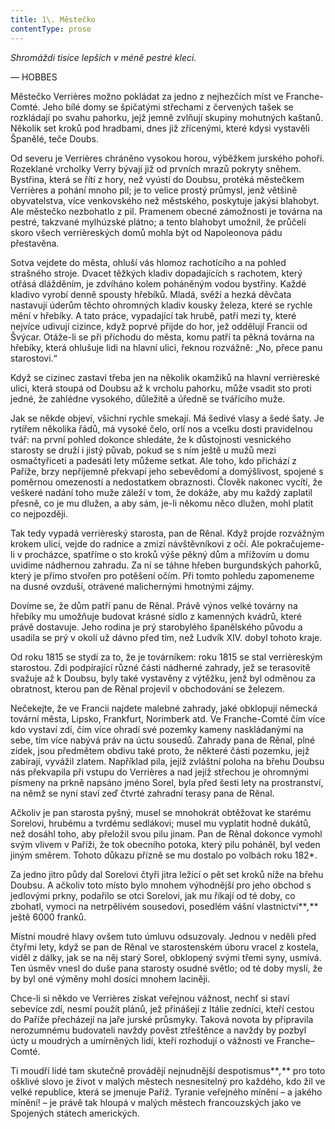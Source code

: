```yaml
---
title: 1\. Městečko
contentType: prose
---
```


<section>

_Shromáždi tisíce lepších v méně pestré kleci._

— HOBBES

Městečko Verrières možno pokládat za jedno z nejhezčích míst ve Franche-Comté. Jeho bílé domy se špičatými střechami z červených tašek se rozkládají po svahu pahorku, jejž jemně zvlňují skupiny mohutných kaštanů. Několik set kroků pod hradbami, dnes již zřícenými, které kdysi vystavěli Španělé, teče Doubs.

Od severu je Verrières chráněno vysokou horou, výběžkem jurského pohoří. Rozeklané vrcholky Verry bývají již od prvních mrazů pokryty sněhem. Bystřina, která se řítí z hory, než vyústí do Doubsu, protéká městečkem Verrières a pohání mnoho pil; je to velice prostý průmysl, jenž většině obyvatelstva, více venkovského než městského, poskytuje jakýsi blahobyt. Ale městečko nezbohatlo z pil. Pramenem obecné zámožnosti je továrna na pestré, takzvané mylhúzské plátno; a tento blahobyt umožnil, že průčelí skoro všech verrièreských domů mohla být od Napoleonova pádu přestavěna.

Sotva vejdete do města, ohluší vás hlomoz rachotícího a na pohled strašného stroje. Dvacet těžkých kladiv dopadajících s rachotem, který otřásá dlážděním, je zdvíháno kolem poháněným vodou bystřiny. Každé kladivo vyrobí denně spousty hřebíků. Mladá, svěží a hezká děvčata nastavují úderům těchto ohromných kladiv kousky železa, které se rychle mění v hřebíky. A tato práce, vypadající tak hrubě, patří mezi ty, které nejvíce udivují cizince, když poprvé přijde do hor, jež oddělují Francii od Švýcar. Otáže-li se při příchodu do města, komu patří ta pěkná továrna na hřebíky, která ohlušuje lidi na hlavní ulici, řeknou rozvážně: „No, přece panu starostovi.“

Když se cizinec zastaví třeba jen na několik okamžiků na hlavní verrièreské ulici, která stoupá od Doubsu až k vrcholu pahorku, může vsadit sto proti jedné, že zahlédne vysokého, důležitě a úředně se tvářícího muže.

Jak se někde objeví, všichni rychle smekají. Má šedivé vlasy a šedé šaty. Je rytířem několika řádů, má vysoké čelo, orlí nos a vcelku dosti pravidelnou tvář: na první pohled dokonce shledáte, že k důstojnosti vesnického starosty se druží i jistý půvab, pokud se s ním ještě u mužů mezi osmačtyřiceti a padesáti lety můžeme setkat. Ale toho, kdo přichází z Paříže, brzy nepříjemně překvapí jeho sebevědomí a domýšlivost, spojené s poměrnou omezeností a nedostatkem obraznosti. Člověk nakonec vycítí, že veškeré nadání toho muže záleží v tom, že dokáže, aby mu každý zaplatil přesně, co je mu dlužen, a aby sám, je-li někomu něco dlužen, mohl platit co nejpozději.

Tak tedy vypadá verrièreský starosta, pan de Rênal. Když projde rozvážným krokem ulicí, vejde do radnice a zmizí návštěvníkovi z očí. Ale pokračujeme-li v procházce, spatříme o sto kroků výše pěkný dům a mřížovím u domu uvidíme nádhernou zahradu. Za ní se táhne hřeben burgundských pahorků, který je přímo stvořen pro potěšení očím. Při tomto pohledu zapomeneme na dusné ovzduší, otrávené malichernými hmotnými zájmy.

Dovíme se, že dům patří panu de Rênal. Právě výnos velké továrny na hřebíky mu umožňuje budovat krásné sídlo z kamenných kvádrů, které právě dostavuje. Jeho rodina je prý starobylého španělského původu a usadila se prý v okolí už dávno před tím, než Ludvík XIV. dobyl tohoto kraje.

Od roku 1815 se stydí za to, že je továrníkem: roku 1815 se stal verrièreským starostou. Zdi podpírající různé části nádherné zahrady, jež se terasovitě svažuje až k Doubsu, byly také vystavěny z výtěžku, jenž byl odměnou za obratnost, kterou pan de Rênal projevil v obchodování se železem.

Nečekejte, že ve Francii najdete malebné zahrady, jaké obklopují německá tovární města, Lipsko, Frankfurt, Norimberk atd. Ve Franche-Comté čím více kdo vystaví zdí, čím více ohradí své pozemky kameny naskládanými na sebe, tím více nabývá práv na úctu sousedů. Zahrady pana de Rênal, plné zídek, jsou předmětem obdivu také proto, že některé části pozemku, jejž zabírají, vyvážil zlatem. Například pila, jejíž zvláštní poloha na břehu Doubsu nás překvapila při vstupu do Verrières a nad jejíž střechou je ohromnými písmeny na prkně napsáno jméno Sorel, byla před šesti lety na prostranství, na němž se nyní staví zeď čtvrté zahradní terasy pana de Rênal.

Ačkoliv je pan starosta pyšný, musel se mnohokrát obtěžovat ke starému Sorelovi, hrubému a tvrdému sedlákovi; musel mu vyplatit hodně dukátů, než dosáhl toho, aby přeložil svou pilu jinam. Pan de Rênal dokonce vymohl svým vlivem v Paříži, že tok obecního potoka, který pilu poháněl, byl veden jiným směrem. Tohoto důkazu přízně se mu dostalo po volbách roku 182\*.

Za jedno jitro půdy dal Sorelovi čtyři jitra ležící o pět set kroků níže na břehu Doubsu. A ačkoliv toto místo bylo mnohem výhodnější pro jeho obchod s jedlovými prkny, podařilo se otci Sorelovi, jak mu říkají od té doby, co zbohatl, vymoci na netrpělivém sousedovi, posedlém vášní vlastnictví**_,_** ještě 6000 franků.

Místní moudré hlavy ovšem tuto úmluvu odsuzovaly. Jednou v neděli před čtyřmi lety, když se pan de Rênal ve starostenském úboru vracel z kostela, viděl z dálky, jak se na něj starý Sorel, obklopený svými třemi syny, usmívá. Ten úsměv vnesl do duše pana starosty osudné světlo; od té doby myslí, že by byl oné výměny mohl dosíci mnohem laciněji.

Chce-li si někdo ve Verrières získat veřejnou vážnost, nechť si staví sebevíce zdí, nesmí použít plánů, jež přinášejí z Itálie zedníci, kteří cestou do Paříže přecházejí na jaře jurské průsmyky. Taková novota by připravila nerozumnému budovateli navždy pověst ztřeštěnce a navždy by pozbyl úcty u moudrých a umírněných lidí, kteří rozhodují o vážnosti ve Franche–Comté.

Ti moudří lidé tam skutečně provádějí nejnudnější despotismus**_,_** pro toto ošklivé slovo je život v malých městech nesnesitelný pro každého, kdo žil ve velké republice, která se jmenuje Paříž. Tyranie veřejného mínění – a jakého mínění! – je právě tak hloupá v malých městech francouzských jako ve Spojených státech amerických.

</section>

[^1]: V mincích po 6 francích.

[^2]: Citáty z Byrona jsou v překladu Pavla Eisnera.

[^3]: Hrdinka veršované povídky ,,Paní z Vergy“ hynoucí v domnění, že ji zradil milenec.

[^4]: Překlad J. V. Sládka.

[^5]: Náboženské spolky služebnictva, jejichž prostřednictvím církev získávala spojence v šlechtických domech.

[^6]: Podívejte se na stranu 130.

[^7]: Věřte mi.

[^8]: Co je psáno, to je dáno.

[^9]: Chytrému napověz.

[^10]: Buď zdráv a miluj mě.

[^11]: Viz v Louvru vévodu Františka Aquitánského, odkládajícího přilbu a beroucího na sebe mnišský hábit, č. 1130 (_pozn. aut._).

[^12]: Francouzská mystička.

[^13]: Venkove, kdy tě spatřím (citát je však z Horatia).

[^14]: Jsem při tobě, je to moje dílo.

[^15]: Proslulý kejklíř (pozn. autora).

[^16]: Rossiniho opera.

[^17]: To mluví nespokojenec (poznámka Molièrova k Tartuffovi). _Pozn. autora._

[^18]: Biskup a ministr narozený v Besançonu.

[^19]: Redaktoři satirického časopisu, uvěznění pro urážku vlády.

[^20]: Musím se potrestat, jestliže jsem příliš milovala.

[^21]: Syn zedníka, který velel části roajalistické armády při vendéském povstání.

[^22]: Slavný kazatel.

[^23]: Jestliže dovolí osud.

[^24]: Od této chvíle již neřeknu ani slovo.

[^25]: Zde mluví z něho jakobín (_Pozn. aut.)._

[^26]: Od La Fontaina; podle nich je „manželský svazek tísnivým ortelem“.
